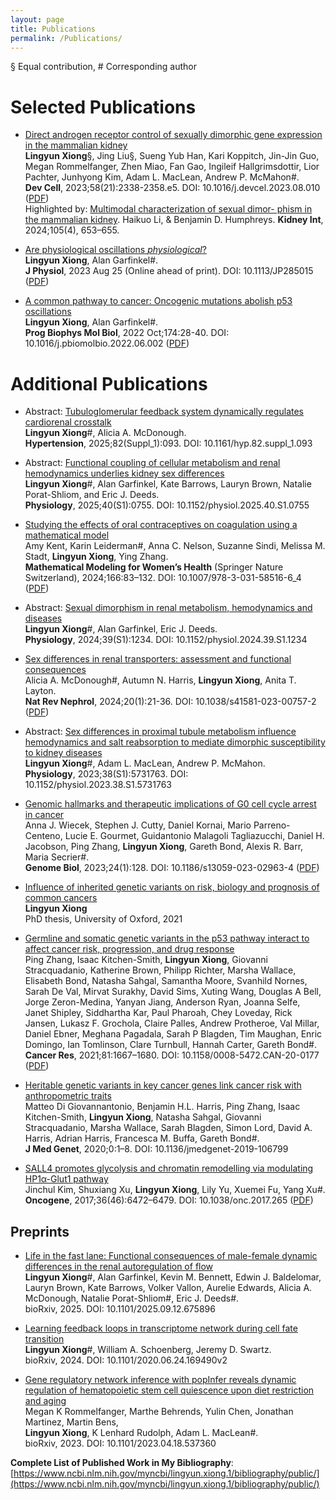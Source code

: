 ```yaml
---
layout: page
title: Publications
permalink: /Publications/
---
```

§ Equal contribution, \# Corresponding author

# Selected Publications #
- [Direct androgen receptor control of sexually dimorphic gene expression in the mammalian kidney](https://doi.org/10.1016/j.devcel.2023.08.010) \
**Lingyun Xiong**§, Jing Liu§, Sueng Yub Han, Kari Koppitch, Jin-Jin Guo, Megan Rommelfanger, Zhen Miao, Fan Gao, Ingileif Hallgrimsdottir, Lior Pachter, Junhyong Kim, Adam L. MacLean, Andrew P. McMahon\#.\
**Dev Cell**, 2023;58(21):2338-2358.e5. DOI: 10.1016/j.devcel.2023.08.010 ([PDF](https://drive.google.com/drive/folders/1bmRs2yOYdQAZdW10FjYbpe_ZHB7KQHkf?usp=sharing)) \
Highlighted by: [Multimodal characterization of sexual dimor-
phism in the mammalian kidney](https://doi.org/10.1016/j.kint.2023.11.017). Haikuo Li, & Benjamin D. Humphreys. **Kidney Int**, 2024;105(4), 653–655.

- [Are physiological oscillations *physiological*?](https://physoc.onlinelibrary.wiley.com/doi/10.1113/JP285015) \
**Lingyun Xiong**, Alan Garfinkel\#. \
**J Physiol**, 2023 Aug 25 (Online ahead of print). DOI: 10.1113/JP285015 ([PDF](https://drive.google.com/file/d/18ffp2JNnWBcq6jo2Dk6LarcLLquD7PI8/view?usp=sharing))

- [A common pathway to cancer: Oncogenic mutations abolish p53 oscillations](https://doi.org/10.1016/j.pbiomolbio.2022.06.002) \
**Lingyun Xiong**, Alan Garfinkel\#. \
**Prog Biophys Mol Biol**, 2022 Oct;174:28-40. DOI: 10.1016/j.pbiomolbio.2022.06.002 ([PDF](https://drive.google.com/file/d/1nt8dU6IR-mTJVTkbQiaOrUuSl387PNPf/view?usp=sharing))  

# Additional Publications #
- Abstract: [Tubuloglomerular feedback system dynamically regulates cardiorenal crosstalk](https://www.ahajournals.org/doi/10.1161/hyp.82.suppl_1.093) \
**Lingyun Xiong**\#, Alicia A. McDonough. \
**Hypertension**, 2025;82(Suppl_1):093. DOI: 10.1161/hyp.82.suppl_1.093

- Abstract: [Functional coupling of cellular metabolism and renal hemodynamics underlies kidney sex differences](https://journals.physiology.org/doi/abs/10.1152/physiol.2025.40.S1.0755) \
**Lingyun Xiong**\#, Alan Garfinkel, Kate Barrows, Lauryn Brown, Natalie Porat-Shliom, and Eric J. Deeds. \
**Physiology**, 2025;40(S1):0755. DOI: 10.1152/physiol.2025.40.S1.0755

- [Studying the effects of oral contraceptives on coagulation using a mathematical model](https://link.springer.com/chapter/10.1007/978-3-031-58516-6_4) \
Amy Kent, Karin Leiderman\#, Anna C. Nelson, Suzanne Sindi, Melissa M. Stadt, **Lingyun Xiong**, Ying Zhang. \
**Mathematical Modeling for Women’s Health** (Springer Nature Switzerland), 2024;166:83–132. DOI: 10.1007/978-3-031-58516-6_4 ([PDF](https://drive.google.com/file/d/1l73A7rOD3kf-9E6o995R5sq48CWKa2Uq/view?usp=sharing))

- Abstract: [Sexual dimorphism in renal metabolism, hemodynamics and diseases](https://journals.physiology.org/doi/abs/10.1152/physiol.2024.39.S1.1234) \
**Lingyun Xiong**\#, Alan Garfinkel, Eric J. Deeds. \
**Physiology**, 2024;39(S1):1234. DOI: 10.1152/physiol.2024.39.S1.1234
  
- [Sex differences in renal transporters: assessment and functional consequences](https://www.nature.com/articles/s41581-023-00757-2) \
Alicia A. McDonough\#, Autumn N. Harris, **Lingyun Xiong**, Anita T. Layton. \
**Nat Rev Nephrol**, 2024;20(1):21-36. DOI: 10.1038/s41581-023-00757-2 ([PDF](https://drive.google.com/file/d/10iL5yjxaF-OlAcormAlQId8cN66IFYFi/view?usp=sharing))

- Abstract: [Sex differences in proximal tubule metabolism influence hemodynamics and salt reabsorption to mediate dimorphic susceptibility to kidney diseases](https://journals.physiology.org/doi/abs/10.1152/physiol.2023.38.S1.5731763) \
**Lingyun Xiong**\#, Adam L. MacLean, Andrew P. McMahon. \
**Physiology**, 2023;38(S1):5731763. DOI: 10.1152/physiol.2023.38.S1.5731763

- [Genomic hallmarks and therapeutic implications of G0 cell cycle arrest in cancer](https://genomebiology.biomedcentral.com/articles/10.1186/s13059-023-02963-4) \
Anna J. Wiecek, Stephen J. Cutty, Daniel Kornai, Mario Parreno-Centeno, Lucie E. Gourmet, Guidantonio Malagoli Tagliazucchi, Daniel H. Jacobson, Ping Zhang, **Lingyun Xiong**, Gareth Bond, Alexis R. Barr, Maria Secrier\#. \
**Genome Biol**, 2023;24(1):128.  DOI: 10.1186/s13059-023-02963-4 ([PDF](https://drive.google.com/file/d/1B3PlFbjicaNKBc5bf_-K6fh4MU9_73F1/view?usp=sharing))

- [Influence of inherited genetic variants on risk, biology and prognosis of common cancers](https://ora.ox.ac.uk/objects/uuid:feb0efe8-d01c-4758-976a-fb3ac031f061) \
**Lingyun Xiong**\
PhD thesis, University of Oxford, 2021

- [Germline and somatic genetic variants in the p53 pathway interact to affect cancer risk, progression, and drug response](https://aacrjournals.org/cancerres/article/81/7/1667/670564/Germline-and-Somatic-Genetic-Variants-in-the-p53) \
Ping Zhang, Isaac Kitchen-Smith, **Lingyun Xiong**, Giovanni Stracquadanio, Katherine Brown, Philipp Richter, Marsha Wallace, Elisabeth Bond, Natasha Sahgal, Samantha Moore, Svanhild Nornes, Sarah De Val, Mirvat Surakhy, David Sims, Xuting Wang, Douglas A Bell, Jorge Zeron-Medina, Yanyan Jiang, Anderson Ryan, Joanna Selfe, Janet Shipley, Siddhartha Kar, Paul Pharoah, Chey Loveday, Rick Jansen, Lukasz F. Grochola, Claire Palles, Andrew Protheroe, Val Millar, Daniel Ebner, Meghana Pagadala, Sarah P Blagden, Tim Maughan, Enric Domingo, Ian Tomlinson, Clare Turnbull, Hannah Carter, Gareth Bond\#. \
**Cancer Res**, 2021;81:1667–1680. DOI: 10.1158/0008-5472.CAN-20-0177	([PDF](https://drive.google.com/file/d/1hn3GKSjd0Zf9zo5CYZYvenNRIs1Gp1ck/view?usp=sharing))

- [Heritable genetic variants in key cancer genes link cancer risk with anthropometric traits](https://pubmed.ncbi.nlm.nih.gov/32591342/) \
Matteo Di Giovannantonio, Benjamin H.L. Harris, Ping Zhang, Isaac Kitchen-Smith, **Lingyun Xiong**, Natasha Sahgal, Giovanni Stracquadanio, Marsha Wallace, Sarah Blagden, Simon Lord, David A. Harris, Adrian Harris, Francesca M. Buffa, Gareth Bond\#. \
**J Med Genet**, 2020;0:1–8. DOI: 10.1136/jmedgenet-2019-106799

- [SALL4 promotes glycolysis and chromatin remodelling via modulating HP1α-Glut1 pathway](https://www.nature.com/articles/onc2017265) \
Jinchul Kim, Shuxiang Xu, **Lingyun Xiong**, Lily Yu, Xuemei Fu, Yang Xu\#. \
**Oncogene**, 2017;36(46):6472–6479. DOI: 10.1038/onc.2017.265 ([PDF](https://drive.google.com/file/d/1MGa-miXqfzq_SPGNlr0Wq2KIB4EBN5Fj/view?usp=sharing))

## Preprints ##

- [Life in the fast lane: Functional consequences of male-female dynamic differences in the renal autoregulation of flow](https://www.biorxiv.org/content/10.1101/2025.09.12.675896v3) \
**Lingyun Xiong**\#, Alan Garfinkel, Kevin M. Bennett, Edwin J. Baldelomar, Lauryn Brown, Kate Barrows, Volker Vallon, Aurelie Edwards, Alicia A. McDonough, Natalie Porat-Shliom\#, Eric J. Deeds\#. \
bioRxiv, 2025. DOI: 10.1101/2025.09.12.675896

- [Learning feedback loops in transcriptome network during cell fate transition](https://www.biorxiv.org/content/10.1101/2020.06.24.169490v2) \
**Lingyun Xiong**\#, William A. Schoenberg, Jeremy D. Swartz. \
bioRxiv, 2024. DOI: 10.1101/2020.06.24.169490v2

- [Gene regulatory network inference with popInfer reveals dynamic regulation of hematopoietic stem cell quiescence upon diet restriction and aging](https://www.biorxiv.org/content/10.1101/2023.04.18.537360v1) \
Megan K Rommelfanger, Marthe Behrends, Yulin Chen, Jonathan Martinez, Martin Bens, \
**Lingyun Xiong**, K Lenhard Rudolph, Adam L. MacLean\#. \
bioRxiv, 2023. DOI: 10.1101/2023.04.18.537360 

**Complete List of Published Work in My Bibliography**: [https://www.ncbi.nlm.nih.gov/myncbi/lingyun.xiong.1/bibliography/public/](https://www.ncbi.nlm.nih.gov/myncbi/lingyun.xiong.1/bibliography/public/)
